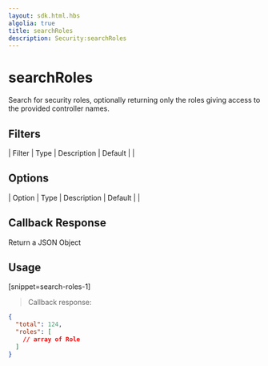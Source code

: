 ```yaml
---
layout: sdk.html.hbs
algolia: true
title: searchRoles
description: Security:searchRoles
---
```


  

# searchRoles
Search for security roles, optionally returning only the roles giving access to the provided controller names.


## Filters

| Filter | Type | Description | Default |
|
## Options

| Option | Type | Description | Default |
|
## Callback Response

Return a JSON Object

## Usage

[snippet=search-roles-1]
> Callback response:

```json
{
  "total": 124,
  "roles": [
    // array of Role
  ]
}
```